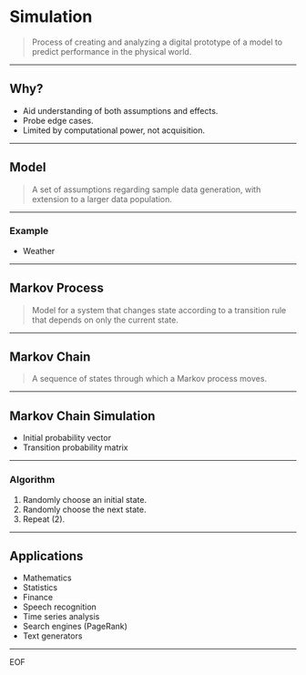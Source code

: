 # Simulation

> Process of creating and analyzing a digital prototype of a model to predict performance in the physical world.

---

## Why?

* Aid understanding of both assumptions and effects.
* Probe edge cases.
* Limited by computational power, not acquisition.

---

## Model

> A set of assumptions regarding sample data generation, with extension to a larger data population.

---

### Example

* Weather

---

## Markov Process

> Model for a system that changes state according to a transition rule that depends on only the current state.

---

## Markov Chain

> A sequence of states through which a Markov process moves.

---

## Markov Chain Simulation

* Initial probability vector
* Transition probability matrix

---

### Algorithm

1. Randomly choose an initial state.
2. Randomly choose the next state.
3. Repeat (2).

---

## Applications

* Mathematics
* Statistics
* Finance
* Speech recognition
* Time series analysis
* Search engines (PageRank)
* Text generators

---

EOF
